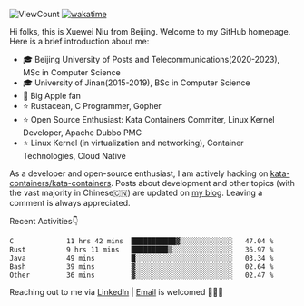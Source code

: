 ![ViewCount](https://views.whatilearened.today/views/github/<justxuewei>/<justxuewei>.svg) [![wakatime](https://wakatime.com/badge/user/018eae19-2c35-4919-be43-56bc26b446d9.svg)](https://wakatime.com/@018eae19-2c35-4919-be43-56bc26b446d9)

Hi folks, this is Xuewei Niu from Beijing. Welcome to my GitHub homepage. Here is a brief introduction about me:

- 🎓 Beijing University of Posts and Telecommunications(2020-2023), MSc in Computer Science
- 🎓 University of Jinan(2015-2019), BSc in Computer Science
- 📱 Big Apple fan
- ⭐️ Rustacean, C Programmer, Gopher
- ⭐️ Open Source Enthusiast: Kata Containers Commiter, Linux Kernel Developer, Apache Dubbo PMC
- ⭐ Linux Kernel (in virtualization and networking), Container Technologies, Cloud Native

As a developer and open-source enthusiast, I am actively hacking on [kata-containers/kata-containers](https://github.com/kata-containers/kata-containers). Posts about development and other topics (with the vast majority in Chinese🇨🇳) are updated on [my blog](https://nxw.name). Leaving a comment is always appreciated.

Recent Activities👇

<!--START_SECTION:waka-->

```txt
C             11 hrs 42 mins  ███████████▓░░░░░░░░░░░░░   47.04 %
Rust          9 hrs 11 mins   █████████▒░░░░░░░░░░░░░░░   36.97 %
Java          49 mins         █░░░░░░░░░░░░░░░░░░░░░░░░   03.34 %
Bash          39 mins         ▓░░░░░░░░░░░░░░░░░░░░░░░░   02.64 %
Other         36 mins         ▓░░░░░░░░░░░░░░░░░░░░░░░░   02.47 %
```

<!--END_SECTION:waka-->

Reaching out to me via [LinkedIn](https://www.linkedin.com/in/justxuewei) | [Email](mailto:justxuewei@apache.org) is welcomed 🤟🤟🤟
